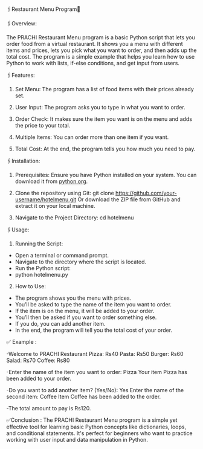 🖇️Restaurant Menu Program🔖

🖇️Overview:

The PRACHI Restaurant Menu program is a basic Python script that lets you order food from a virtual restaurant. It shows you a menu with different items and prices, lets you pick what you want to order, and then adds up the total cost. The program is a simple example that helps you learn how to use Python to work with lists, if-else conditions, and get input from users.

🖇️Features:

1. Set Menu: The program has a list of food items with their prices already set.

2. User Input: The program asks you to type in what you want to order.

3. Order Check: It makes sure the item you want is on the menu and adds the price to your total.

4. Multiple Items: You can order more than one item if you want.

5. Total Cost: At the end, the program tells you how much you need to pay.
   

🖇️Installation:

1. Prerequisites: Ensure you have Python installed on your system. You can download it from [python.org](https://www.python.org/downloads/).
   
2. Clone the repository using Git:
git clone https://github.com/your-username/hotelmenu.git
Or download the ZIP file from GitHub and extract it on your local machine.

3. Navigate to the Project Directory:
cd hotelmenu
 
 
🖇️Usage:
1. Running the Script:
  - Open a terminal or command prompt.
  - Navigate to the directory where the script is located.
  - Run the Python script:
  - python hotelmenu.py

    
2. How to Use:
  - The program shows you the menu with prices.
  - You’ll be asked to type the name of the item you want to order.
  - If the item is on the menu, it will be added to your order.
  - You’ll then be asked if you want to order something else.
  - If you do, you can add another item.
  - In the end, the program will tell you the total cost of your order.


✅ Example :

-Welcome to PRACHI Restaurant Pizza: Rs40 Pasta: Rs50 Burger: Rs60 Salad: Rs70 Coffee: Rs80

-Enter the name of the item you want to order: Pizza Your item Pizza has been added to your order.

-Do you want to add another item? (Yes/No): Yes Enter the name of the second item: Coffee Item Coffee has been added to the order.

-The total amount to pay is Rs120.

✅Conclusion :
The PRACHI Restaurant Menu program is a simple yet effective tool for learning basic Python concepts like dictionaries, loops, and conditional statements. It's perfect for beginners who want to practice working with user input and data manipulation in Python.
